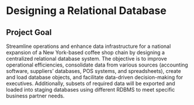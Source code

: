 # Designing a Relational Database

## Project Goal

Streamline operations and enhance data infrastructure for a national expansion of a New York-based coffee shop chain by designing a centralized relational database system. The objective is to improve operational efficiencies, consolidate data from various sources (accounting software, suppliers’ databases, POS systems, and spreadsheets), create and load database objects, and facilitate data-driven decision-making for executives. Additionally, subsets of required data will be exported and loaded into staging databases using different RDBMS to meet specific business partner needs.


